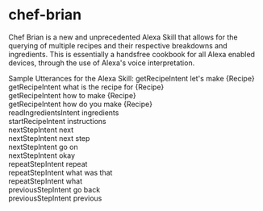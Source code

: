 # chef-brian
Chef Brian is a new and unprecedented Alexa Skill that allows for the querying of multiple recipes and their respective breakdowns and ingredients. This is essentially a handsfree cookbook for all Alexa enabled devices, through the use of Alexa's voice interpretation.

Sample Utterances for the Alexa Skill:
getRecipeIntent let's make {Recipe} <br />
getRecipeIntent what is the recipe for {Recipe} <br />
getRecipeIntent how to make {Recipe} <br />
getRecipeIntent how do you make {Recipe} <br />
readIngredientsIntent ingredients <br />
startRecipeIntent instructions <br />
nextStepIntent next <br />
nextStepIntent next step <br />
nextStepIntent go on <br />
nextStepIntent okay <br />
repeatStepIntent repeat <br />
repeatStepIntent what was that <br />
repeatStepIntent what <br />
previousStepIntent go back <br />
previousStepIntent previous <br />
